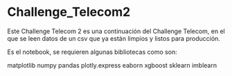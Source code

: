 # Challenge_Telecom2

Este Challenge Telecom 2 es una continuación del Challenge Telecom, en el que se leen datos de un csv que ya están limpios y listos para producción.

Es el notebook, se requieren algunas bibliotecas como son:

matplotlib
numpy
pandas
plotly.express
eaborn
xgboost
sklearn
imblearn

